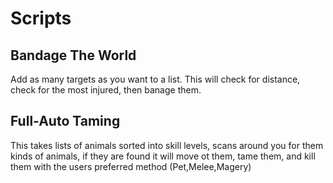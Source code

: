 # Scripts
## Bandage The World
Add as many targets as you want to a list. This will check for distance, check for the most injured, then banage them.
## Full-Auto Taming
This takes lists of animals sorted into skill levels, scans around you for them kinds of animals, if they are found it will move ot them, tame them, and kill them with the users preferred method (Pet,Melee,Magery)

